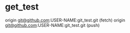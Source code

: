 # get_test
  origin  git@github.com:USER-NAME:git_test.git (fetch)
  origin  git@github.com:USER-NAME:git_test.git (push) 
